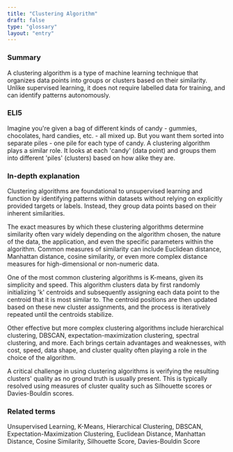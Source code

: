 ```yaml
---
title: "Clustering Algorithm"
draft: false
type: "glossary"
layout: "entry"
---
```


### Summary
A clustering algorithm is a type of machine learning technique that organizes data points into groups or clusters based on their similarity. Unlike supervised learning, it does not require labelled data for training, and can identify patterns autonomously.

### ELI5
Imagine you're given a bag of different kinds of candy - gummies, chocolates, hard candies, etc. - all mixed up. But you want them sorted into separate piles - one pile for each type of candy. A clustering algorithm plays a similar role. It looks at each 'candy' (data point) and groups them into different 'piles' (clusters) based on how alike they are.

### In-depth explanation
Clustering algorithms are foundational to unsupervised learning and function by identifying patterns within datasets without relying on explicitly provided targets or labels. Instead, they group data points based on their inherent similarities. 

The exact measures by which these clustering algorithms determine similarity often vary widely depending on the algorithm chosen, the nature of the data, the application, and even the specific parameters within the algorithm. Common measures of similarity can include Euclidean distance, Manhattan distance, cosine similarity, or even more complex distance measures for high-dimensional or non-numeric data.

One of the most common clustering algorithms is K-means, given its simplicity and speed. This algorithm clusters data by first randomly initializing 'k' centroids and subsequently assigning each data point to the centroid that it is most similar to. The centroid positions are then updated based on these new cluster assignments, and the process is iteratively repeated until the centroids stabilize.

Other effective but more complex clustering algorithms include hierarchical clustering, DBSCAN, expectation-maximization clustering, spectral clustering, and more. Each brings certain advantages and weaknesses, with cost, speed, data shape, and cluster quality often playing a role in the choice of the algorithm.

A critical challenge in using clustering algorithms is verifying the resulting clusters' quality as no ground truth is usually present. This is typically resolved using measures of cluster quality such as Silhouette scores or Davies-Bouldin scores.

### Related terms
Unsupervised Learning, K-Means, Hierarchical Clustering, DBSCAN, Expectation-Maximization Clustering, Euclidean Distance, Manhattan Distance, Cosine Similarity, Silhouette Score, Davies-Bouldin Score

